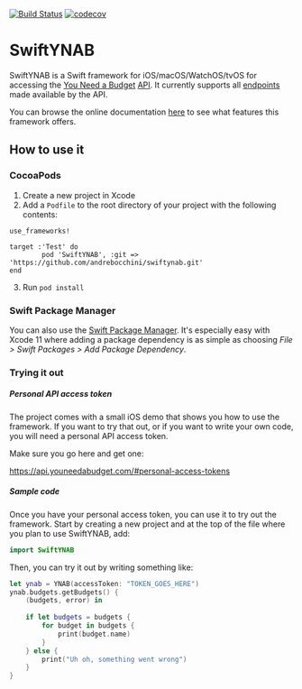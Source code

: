 [![Build Status](https://travis-ci.org/andrebocchini/swiftynab.svg?branch=master)](https://travis-ci.org/andrebocchini/swiftynab)  [![codecov](https://codecov.io/gh/andrebocchini/swiftynab/branch/master/graph/badge.svg)](https://codecov.io/gh/andrebocchini/swiftynab)



# SwiftYNAB

SwiftYNAB is a Swift framework for iOS/macOS/WatchOS/tvOS for accessing the [You Need a Budget](https://www.youneedabudget.com) [API](https://api.youneedabudget.com).  It currently supports all [endpoints](https://api.youneedabudget.com/v1) made available by the API.

You can browse the online documentation [here](https://andrebocchini.github.io/swiftynab) to see what features this framework offers.

## How to use it

### CocoaPods

1. Create a new project in Xcode
2. Add a `Podfile` to the root directory of your project with the following contents:

```
use_frameworks!
  
target :'Test' do
        pod 'SwiftYNAB', :git => 'https://github.com/andrebocchini/swiftynab.git'
end
```
3. Run `pod install`

### Swift Package Manager

You can also use the [Swift Package Manager](https://swift.org/package-manager/).  It's especially easy with Xcode 11 where adding a package dependency is as simple as choosing *File > Swift Packages > Add Package Dependency*.

### Trying it out

##### Personal API access token

The project comes with a small iOS demo that shows you how to use the framework.  If you want to try that out, or if you want to write your own code, you will need a personal API access token.

Make sure you go here and get one:

https://api.youneedabudget.com/#personal-access-tokens

##### Sample code

Once you have your personal access token, you can use it to try out the framework. Start by creating a new project and at the top of the file where you plan to use SwiftYNAB, add:

```swift
import SwiftYNAB
```

Then, you can try it out by writing something like:

```swift
let ynab = YNAB(accessToken: "TOKEN_GOES_HERE")
ynab.budgets.getBudgets() {
    (budgets, error) in
            
    if let budgets = budgets {
        for budget in budgets {
            print(budget.name)
        }
    } else {
        print("Uh oh, something went wrong")
    }
}
```
